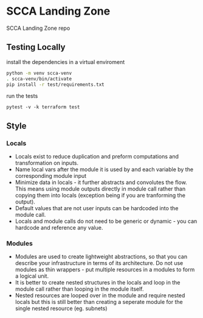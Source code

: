 # SCCA Landing Zone

SCCA Landing Zone repo

## Testing Locally
install the dependencies in a virtual enviroment
```bash
python -m venv scca-venv
. scca-venv/bin/activate
pip install -r test/requirements.txt
```

run the tests
```
pytest -v -k terraform test
```


## Style

### Locals
* Locals exist to reduce duplication and preform computations and transformation on inputs. 
* Name local vars after the module it is used by and each variable by the corresponding module input 
* Minimize data in locals - it further abstracts and convolutes the flow. This means using module outputs directly in module call rather than copying them into locals (exception being if you are tranforming the output).
* Default values that are not user inputs can be hardcoded into the module call.
* Locals and module calls do not need to be generic or dynamic - you can hardcode and reference any value.

### Modules
- Modules are used to create lightweight abstractions, so that you can describe your infrastructure in terms of its architecture. Do not use modules as thin wrappers - put multiple resources in a modules to form a logical unit.
- It is better to create nested structures in the locals and loop in the module call rather than looping in the module itself.
- Nested resources are looped over in the module and require nested locals but this is still better than creating a seperate module for the single nested resource (eg. subnets)
